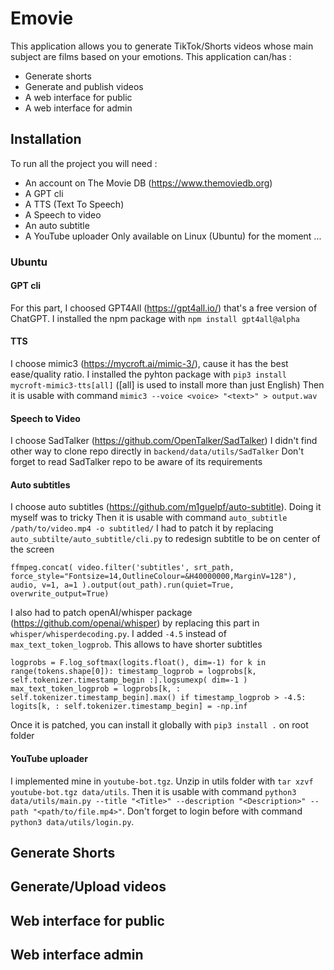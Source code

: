 # Emovie
This application allows you to generate TikTok/Shorts videos whose main subject are films based on your emotions.
This application can/has :
  - Generate shorts
  - Generate and publish videos
  - A web interface for public
  - A web interface for admin

## Installation
To run all the project you will need :
  - An account on The Movie DB (https://www.themoviedb.org)
  - A GPT cli
  - A TTS (Text To Speech)
  - A Speech to video
  - An auto subtitle
  - A YouTube uploader
Only available on Linux (Ubuntu) for the moment ...
### Ubuntu
#### GPT cli
For this part, I choosed GPT4All (https://gpt4all.io/) that's a free version of ChatGPT.
I installed the npm package with `npm install gpt4all@alpha`
#### TTS
I choose mimic3 (https://mycroft.ai/mimic-3/), cause it has the best ease/quality ratio.
I installed the pyhton package with `pip3 install mycroft-mimic3-tts[all]` (\[all\] is used to install more than just English)
Then it is usable with command `mimic3 --voice <voice> "<text>" > output.wav`
#### Speech to Video
I choose SadTalker (https://github.com/OpenTalker/SadTalker)
I didn't find other way to clone repo directly in `backend/data/utils/SadTalker`
Don't forget to read SadTalker repo to be aware of its requirements
#### Auto subtitles
I choose auto subtitles (https://github.com/m1guelpf/auto-subtitle). Doing it myself was to tricky
Then it is usable with command `auto_subtitle /path/to/video.mp4 -o subtitled/`
I had to patch it by replacing `auto_subtilte/auto_subtitle/cli.py` to redesign subtitle to be on center of the screen

`ffmpeg.concat(
    video.filter('subtitles', srt_path, force_style="Fontsize=14,OutlineColour=&H40000000,MarginV=128"), audio, v=1, a=1
  ).output(out_path).run(quiet=True, overwrite_output=True)`

I also had to patch openAI/whisper package (https://github.com/openai/whisper) by replacing this part in `whisper/whisperdecoding.py`. I added `-4.5` instead of `max_text_token_logprob`. This allows to have shorter subtitles

`logprobs = F.log_softmax(logits.float(), dim=-1)
for k in range(tokens.shape[0]):
  timestamp_logprob = logprobs[k, self.tokenizer.timestamp_begin :].logsumexp(
    dim=-1
  )
  max_text_token_logprob = logprobs[k, : self.tokenizer.timestamp_begin].max()
  if timestamp_logprob > -4.5:
    logits[k, : self.tokenizer.timestamp_begin] = -np.inf`

Once it is patched, you can install it globally with `pip3 install .` on root folder
#### YouTube uploader
I implemented mine in `youtube-bot.tgz`.
Unzip in utils folder with `tar xzvf youtube-bot.tgz data/utils`.
Then it is usable with command `python3 data/utils/main.py --title "<Title>" --description "<Description>" --path "<path/to/file.mp4>"`.
Don't forget to login before with command `python3 data/utils/login.py`.

## Generate Shorts

## Generate/Upload videos

## Web interface for public

## Web interface admin